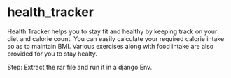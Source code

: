 # health_tracker

Health Tracker helps you to stay fit and healthy by keeping track on your diet and calorie count.
You can easily calculate your required calorie intake so as to maintain BMI.
Various exercises along with food intake are also provided for you to stay healty.

Step:
Extract the rar file and run it in a django Env.
